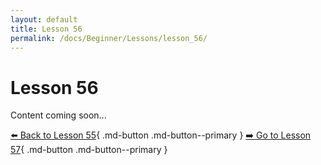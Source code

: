 ```yaml
---
layout: default
title: Lesson 56
permalink: /docs/Beginner/Lessons/lesson_56/
---
```


# Lesson 56

Content coming soon...

[⬅️ Back to Lesson 55](lesson_55.md){ .md-button .md-button--primary }  [➡️ Go to Lesson 57](lesson_57.md){ .md-button .md-button--primary }
